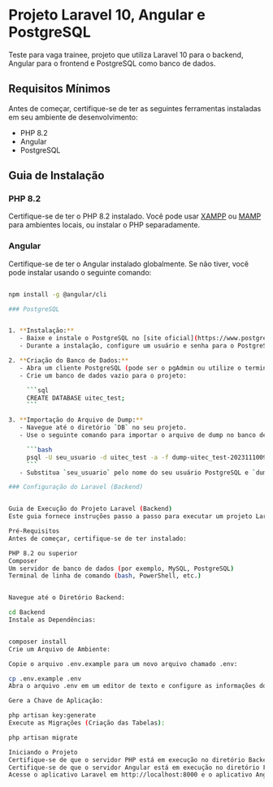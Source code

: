 # Projeto Laravel 10, Angular e PostgreSQL
Teste para vaga trainee, projeto que utiliza Laravel 10 para o backend, Angular para o frontend e PostgreSQL como banco de dados.

## Requisitos Mínimos

Antes de começar, certifique-se de ter as seguintes ferramentas instaladas em seu ambiente de desenvolvimento:

- PHP 8.2
- Angular
- PostgreSQL

## Guia de Instalação

### PHP 8.2

Certifique-se de ter o PHP 8.2 instalado. Você pode usar [XAMPP](https://www.apachefriends.org/index.html) ou [MAMP](https://www.mamp.info/en/) para ambientes locais, ou instalar o PHP separadamente.

### Angular

Certifique-se de ter o Angular instalado globalmente. Se não tiver, você pode instalar usando o seguinte comando:

```bash

npm install -g @angular/cli

### PostgreSQL


1. **Instalação:**
   - Baixe e instale o PostgreSQL no [site oficial](https://www.postgresql.org/download/).
   - Durante a instalação, configure um usuário e senha para o PostgreSQL.

2. **Criação do Banco de Dados:**
   - Abra um cliente PostgreSQL (pode ser o pgAdmin ou utilize o terminal).
   - Crie um banco de dados vazio para o projeto:

     ```sql
     CREATE DATABASE uitec_test;
     ```

3. **Importação do Arquivo de Dump:**
   - Navegue até o diretório `DB` no seu projeto.
   - Use o seguinte comando para importar o arquivo de dump no banco de dados recém-criado:

     ```bash
     psql -U seu_usuario -d uitec_test -a -f dump-uitec_test-202311100903sql
     ```
   - Substitua `seu_usuario` pelo nome do seu usuário PostgreSQL e `dump-uitec_test-202311100903.sql` pelo nome do seu arquivo de dump.

### Configuração do Laravel (Backend)


Guia de Execução do Projeto Laravel (Backend)
Este guia fornece instruções passo a passo para executar um projeto Laravel localmente. Certifique-se de ter o ambiente configurado corretamente antes de começar.

Pré-Requisitos
Antes de começar, certifique-se de ter instalado:

PHP 8.2 ou superior
Composer
Um servidor de banco de dados (por exemplo, MySQL, PostgreSQL)
Terminal de linha de comando (bash, PowerShell, etc.)


Navegue até o Diretório Backend:

cd Backend
Instale as Dependências:


composer install
Crie um Arquivo de Ambiente:

Copie o arquivo .env.example para um novo arquivo chamado .env:

cp .env.example .env
Abra o arquivo .env em um editor de texto e configure as informações do banco de dados, incluindo o nome do banco de dados, usuário e senha.

Gere a Chave de Aplicação:

php artisan key:generate
Execute as Migrações (Criação das Tabelas):

php artisan migrate

Iniciando o Projeto
Certifique-se de que o servidor PHP está em execução no diretório Backend.
Certifique-se de que o servidor Angular está em execução no diretório Frontend.
Acesse o aplicativo Laravel em http://localhost:8000 e o aplicativo Angular em http://localhost:4200.

